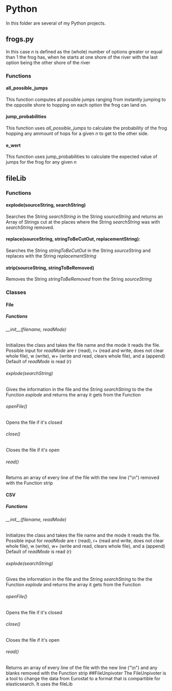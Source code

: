 # Python
In this folder are several of my Python projects.
## frogs.py
In this case *n* is defined as the (whole) number of options greater or equal than 1 the frog has, when he starts at one shore of the river with the last option being the other shore of the river
### Functions
#### all\_possible\_jumps
This function computes all possible jumps ranging from instantly jumping to the opposite shore to hopping on each option the frog can land on.
#### jump\_probabilities
This function uses _all\_possible\_jumps_ to calculate the probability of the frog hopping any ammount of hops for a given *n* to get to the other side.
#### e\_wert
This function uses jump\_probabilities to calculate the expected value of jumps for the frog for any given *n*
## fileLib
### Functions
#### explode(sourceString, searchString)
Searches the String *searchString* in the String *sourceString* and returns an Array of Strings cut at the places where the String *searchString* was with *searchString* removed.
#### replace(sourceString, stringToBeCutOut, replacementString):
Searches the String *stringToBeCutOut* in the String *sourceString* and replaces with the String *replacementString*
#### strip(sourceString, stringToBeRemoved)
Removes the String *stringToBeRemoved* from the String *sourceString*
### Classes
#### File
##### Functions
###### \_\_init\_\_(filename, readMode)
Initializes the class and takes the file name and the mode it reads the file. Possible input for *readMode* are r (read), r+ (read and write, does not clear whole file), w (write), w+ (write and read, clears whole file), and a (append) Default of *readMode* is read (r)
###### explode(searchString)
Gives the information in the file and the String *searchString* to the the Function *explode* and returns the array it gets from the Function
###### openFile()
Opens the file if it's closed
###### close()
Closes the file if it's open
###### read()
Returns an array of every line of the file with the new line ("\n") removed with the Function strip
#### CSV
##### Functions
###### \_\_init\_\_(filename, readMode)
Initializes the class and takes the file name and the mode it reads the file. Possible input for *readMode* are r (read), r+ (read and write, does not clear whole file), w (write), w+ (write and read, clears whole file), and a (append) Default of *readMode* is read (r)
###### explode(searchString)
Gives the information in the file and the String *searchString* to the the Function *explode* and returns the array it gets from the Function
###### openFile()
Opens the file if it's closed
###### close()
Closes the file if it's open
###### read()
Returns an array of every line of the file with the new line ("\n") and any blanks removed with the Function strip
##FileUnpivoter
The FileUnpivoter is a tool to change the data from Eurostat to a format that is compartible for elasticsearch. It uses the fileLib
